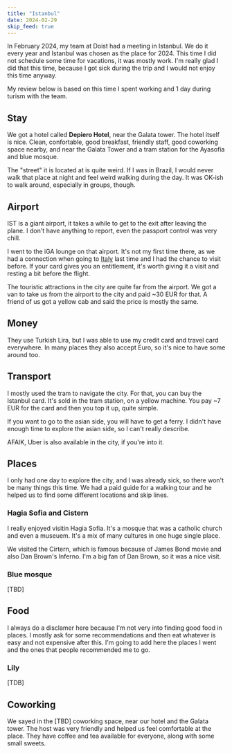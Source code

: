 ```yaml
---
title: "Istanbul"
date: 2024-02-29
skip_feed: true
---
```


In February 2024, my team at Doist had a meeting in Istanbul. We do it every year
and Istanbul was chosen as the place for 2024. This time I did not schedule some
time for vacations, it was mostly work. I'm really glad I did that this time,
because I got sick during the trip and I would not enjoy this time anyway.

My review below is based on this time I spent working and 1 day during turism with
the team.

## Stay

We got a hotel called **Depiero Hotel**, near the Galata tower. The hotel
itself is nice. Clean, confortable, good breakfast, friendly staff, good
coworking space nearby, and near the Galata Tower and a tram station for the
Ayasofia and blue mosque.

The "street" it is located at is quite weird. If I was in Brazil, I would never
walk that place at night and feel weird walking during the day. It was OK-ish
to walk around, especially in groups, though.


## Airport

IST is a giant airport, it takes a while to get to the exit after leaving the plane.
I don't have anything to report, even the passport control was very chill.

I went to the iGA lounge on that airport. It's not my first time there, as we
had a connection when going to [Italy](rome) last time and I had the chance to
visit before. If your card gives you an entitlement, it's worth giving it a visit
and resting a bit before the flight.

The touristic attractions in the city are quite far from the airport. We got a van
to take us from the airport to the city and paid ~30 EUR for that. A friend of us
got a yellow cab and said the price is mostly the same.


## Money

They use Turkish Lira, but I was able to use my credit card and travel card
everywhere. In many places they also accept Euro, so it's nice to have some
around too.


## Transport

I mostly used the tram to navigate the city. For that, you can buy the Istanbul card.
It's sold in the tram station, on a yellow machine. You pay ~7 EUR for the card and 
then you top it up, quite simple.

If you want to go to the asian side, you will have to get a ferry. I didn't have enough
time to explore the asian side, so I can't really describe.

AFAIK, Uber is also available in the city, if you're into it.


## Places

I only had one day to explore the city, and I was already sick, so there won't be many
things this time. We had a paid guide for a walking tour and he helped us to find some
different locations and skip lines.

### Hagia Sofia and Cistern

I really enjoyed visitin Hagia Sofia. It's a mosque that was a catholic church and even
a museuem. It's a mix of many cultures in one huge single place.

We visited the Cirtern, which is famous because of James Bond movie and also Dan Brown's
Inferno. I'm a big fan of Dan Brown, so it was a nice visit.


### Blue mosque

[TBD]


## Food

I always do a disclamer here because I'm not very into finding good food in
places. I mostly ask for some recommendations and then eat whatever is easy and
not expensive after this. I'm going to add here the places I went and the ones
that people recommended me to go.

### Lily

[TDB]


## Coworking

We sayed in the [TBD] coworking space, near our hotel and the Galata tower. The
host was very friendly and helped us feel comfortable at the place. They have
coffee and tea available for everyone, along with some small sweets.
